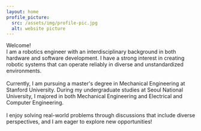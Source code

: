 ```yaml
---
layout: home
profile_picture:
  src: /assets/img/profile-pic.jpg
  alt: website picture
---
```


<p>
Welcome!<br> I am a robotics engineer with an interdisciplinary background in both hardware and software development. I have a strong interest in creating robotic systems that can operate reliably in diverse and unstandardized environments.
<br> <br> 
Currently, I am pursuing a master's degree in Mechanical Engineering at Stanford University. During my undergraduate studies at Seoul National University, I majored in both Mechanical Engineering and Electrical and Computer Engineering.
<br> <br> 
I enjoy solving real-world problems through discussions that include diverse perspectives, and I am eager to explore new opportunities!
</p>
